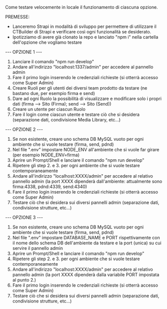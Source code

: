 Come testare velocemente in locale il funzionamento di ciascuna opzione.

PREMESSE:
- Lanceremo Strapi in modalità di sviluppo per permettere di utilizzare il CTBuilder di Strapi e verificare così ogni funzionalità se desiderato.
- Ipotizziamo di avere già clonato la repo e lanciato "npm i" nella cartella dell'opzione che vogliamo testare



--- OPZIONE 1 ---

1. Lanciare il comando "npm run develop"
2. Andare all'indirizzo "localhost:1337/admin" per accedere al pannello admin
3. Fare il primo login inserendo le credenziali richieste (si otterrà accesso come Super Admin)
4. Creare Ruoli per gli utenti dei diversi team prodotto da testare (ne bastano due, per esempio firma e send)
5. Dare ad ogni Ruolo la possibilità di visualizzare e modificare solo i propri dati (firma --> Sito (Firma); send --> Sito (Send))
6. Creare un utente per ciascun Ruolo
7. Fare il login come ciascun utente e testare ciò che si desidera (separazione dati, condivisione Media Library, etc...)



--- OPZIONE 2 ---

1. Se non esistente, creare uno schema DB MySQL vuoto per ogni ambiente che si vuole testare (firma, send, pdnd)
2. Nel file ".env" impostare NODE_ENV all'ambiente che si vuole far girare (per esempio NODE_ENV=firma)
3. Aprire un Prompt/Shell e lanciare il comando "npm run develop"
4. Ripetere gli step 2. e 3. per ogni ambiente che si vuole testare contemporaneamente
5. Andare all'indirizzo "localhost:XXXX/admin" per accedere al relativo pannello admin (la port XXXX dipenderà dall'ambiente: attualmente sono firma:4338, pdnd:4339, send:4340)
6. Fare il primo login inserendo le credenziali richieste (si otterrà accesso come Super Admin)
7. Testare ciò che si desidera sui diversi pannelli admin (separazione dati, condivisione strutture, etc...)



--- OPZIONE 3 ---

1. Se non esistente, creare uno schema DB MySQL vuoto per ogni ambiente che si vuole testare (firma, send, pdnd)
2. Nel file ".env" impostare DATABASE_NAME e PORT rispettivamente con il nome dello schema DB dell'ambiente da testare e la port (unica) su cui servire il pannello admin
3. Aprire un Prompt/Shell e lanciare il comando "npm run develop"
4. Ripetere gli step 2. e 3. per ogni ambiente che si vuole testare contemporaneamente
5. Andare all'indirizzo "localhost:XXXX/admin" per accedere al relativo pannello admin (la port XXXX dipenderà dalla variabile PORT impostata al punto 2.)
6. Fare il primo login inserendo le credenziali richieste (si otterrà accesso come Super Admin)
7. Testare ciò che si desidera sui diversi pannelli admin (separazione dati, condivisione strutture, etc...)